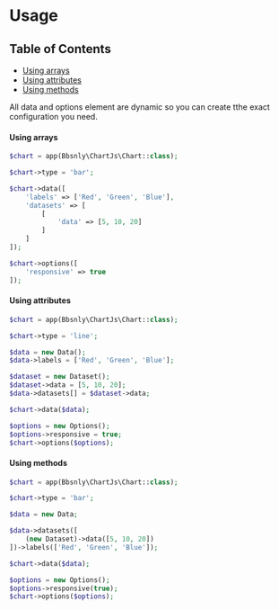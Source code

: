 # Usage

## Table of Contents
- [Using arrays](#using-arrays)
- [Using attributes](#using-attributes)
- [Using methods](#using-methods)

All data and options element are dynamic so you can create tthe exact configuration you need.


#### Using arrays
```php
$chart = app(Bbsnly\ChartJs\Chart::class);

$chart->type = 'bar';

$chart->data([
    'labels' => ['Red', 'Green', 'Blue'],
    'datasets' => [
        [
            'data' => [5, 10, 20]
        ]
    ]
]);

$chart->options([
    'responsive' => true
]);
```
#### Using attributes
```php
$chart = app(Bbsnly\ChartJs\Chart::class);

$chart->type = 'line';

$data = new Data();
$data->labels = ['Red', 'Green', 'Blue'];

$dataset = new Dataset();
$dataset->data = [5, 10, 20];
$data->datasets[] = $dataset->data;

$chart->data($data);

$options = new Options();
$options->responsive = true;
$chart->options($options);
```
#### Using methods
```php
$chart = app(Bbsnly\ChartJs\Chart::class);

$chart->type = 'bar';

$data = new Data;

$data->datasets([
    (new Dataset)->data([5, 10, 20])
])->labels(['Red', 'Green', 'Blue']);

$chart->data($data);

$options = new Options();
$options->responsive(true);
$chart->options($options);
```
